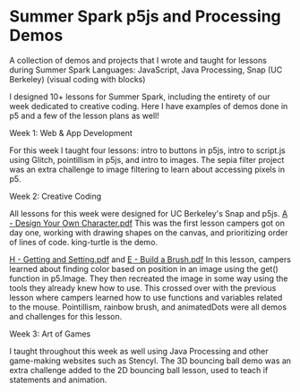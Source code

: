# Summer Spark p5js and Processing Demos
A collection of demos and projects that I wrote and taught for lessons during Summer Spark
Languages: JavaScript, Java Processing, Snap (UC Berkeley) (visual coding with blocks) 

I designed 10+ lessons for Summer Spark, including the entirety of our week dedicated to creative coding. Here I have examples of demos done in p5 and a few of the lesson plans as well! 

Week 1: Web & App Development

For this week I taught four lessons: intro to buttons in p5js, intro to script.js using Glitch, pointillism in p5js, and intro to images. 
The sepia filter project was an extra challenge to image filtering to learn about accessing pixels in p5.


Week 2: Creative Coding

All lessons for this week were designed for UC Berkeley's Snap and p5js.
[A - Design Your Own Character.pdf](https://github.com/katkahler/spark-demos-p5/files/6851461/_A.-.Design.Your.Own.Character.pdf)
This was the first lesson campers got on day one, working with drawing shapes on the canvas, and prioritizing order of lines of code. king-turtle is the demo.

[H - Getting and Setting.pdf](https://github.com/katkahler/spark-demos-p5/files/6851471/H.-.Getting.and.Setting.pdf) and  [E - Build a Brush.pdf](https://github.com/katkahler/spark-demos-p5/files/6851478/E.-.Build.a.Brush.pdf)
In this lesson, campers learned about finding color based on position in an image using the get() function in p5.Image. They then recreated the image in some way using the tools they already knew how to use. This crossed over with the previous lesson where campers learned how to use functions and variables related to the mouse. Pointillism, rainbow brush, and animatedDots were all demos and challenges for this lesson.

Week 3: Art of Games

I taught throughout this week as well using Java Processing and other game-making websites such as Stencyl.
The 3D bouncing ball demo was an extra challenge added to the 2D bouncing ball lesson, used to teach if statements and animation. 
